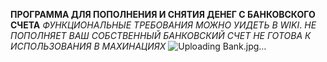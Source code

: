 **ПРОГРАММА ДЛЯ ПОПОЛНЕНИЯ И СНЯТИЯ ДЕНЕГ С БАНКОВСКОГО СЧЕТА**
_ФУНКЦИОНАЛЬНЫЕ ТРЕБОВАНИЯ МОЖНО УИДЕТЬ В WIKI_.
_НЕ ПОПОЛНЯЕТ ВАШ СОБСТВЕННЫЙ БАНКОВСКИЙ СЧЕТ_
_НЕ ГОТОВА К ИСПОЛЬЗОВАНИЯ В МАХИНАЦИЯХ_
![Uploading Bank.jpg…]()
